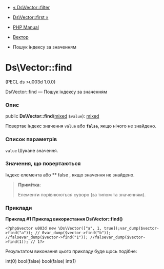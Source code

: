 - [« Ds\Vector::filter](ds-vector.filter.md)
- [Ds\Vector::first »](ds-vector.first.md)

- [PHP Manual](index.md)
- [Вектор](class.ds-vector.md)
- Пошук індексу за значенням

# Ds\Vector::find

(PECL ds \>u003d 1.0.0)

Ds\Vector::find — Пошук індексу за значенням

### Опис

public
**Ds\Vector::find**([mixed](language.types.declarations.md#language.types.declarations.mixed)
`$value`):
[mixed](language.types.declarations.md#language.types.declarations.mixed)

Повертає індекс значення `value` або **`false`**, якщо нічого не
знайдено.

### Список параметрів

`value`
Шукане значення.

### Значення, що повертаються

Індекс елемента або ** false , якщо значення не знайдено.

> **Примітка**:
>
> Елементи порівнюються суворо (за типом та значенням).

### Приклади

**Приклад #1 Приклад використання **Ds\Vector::find()****

` <?php$vector u003d new \Ds\Vector(["a", 1, true]);var_dump($vector->find("a")); // 0var_dump($vector->find("b")); //falsevar_dump($vector->find("1")); //falsevar_dump($vector->find(1)); // 1?> `

Результатом виконання цього прикладу буде щось подібне:

int(0)
bool(false)
bool(false)
int(1)
